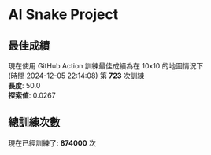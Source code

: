 
# AI Snake Project

## **最佳成績**

































































































































































































現在使用 GitHub Action 訓練最佳成績為在 10x10 的地圖情況下  
(時間 2024-12-05 22:14:08) 第 **723** 次訓練  
**長度**: 50.0  
**探索值**: 0.0267



































































































































































































































































































































































































## 總訓練次數
現在已經訓練了: **874000** 次
